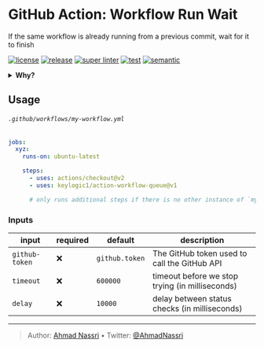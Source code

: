 # GitHub Action: Workflow Run Wait

If the same workflow is already running from a previous commit, wait for it to finish

[![license][license-img]][license-url]
[![release][release-img]][release-url]
[![super linter][super-linter-img]][super-linter-url]
[![test][test-img]][test-url]
[![semantic][semantic-img]][semantic-url]

<details>
  <summary><strong>Why?</strong></summary>

Workflows run on every commit asynchronously, this is fine for most cases, however, you might want to wait for a previous commit workflow to finish before running another one, some example use-cases:

-   Deployment workflows
-   Terraform workflows
-   Database Migrations

</details>

## Usage

###### `.github/workflows/my-workflow.yml`

``` yaml
jobs:
  xyz:
    runs-on: ubuntu-latest

    steps:
      - uses: actions/checkout@v2
      - uses: keylogic1/action-workflow-queue@v1

      # only runs additional steps if there is no other instance of `my-workflow.yml` currently running
```

### Inputs

| input          | required | default        | description                                     |
|----------------|----------|----------------|-------------------------------------------------|
| `github-token` | ❌        | `github.token` | The GitHub token used to call the GitHub API    |
| `timeout`      | ❌        | `600000`       | timeout before we stop trying (in milliseconds) |
| `delay`        | ❌        | `10000`        | delay between status checks (in milliseconds)   |

----
> Author: [Ahmad Nassri](https://www.ahmadnassri.com/) &bull;
> Twitter: [@AhmadNassri](https://twitter.com/AhmadNassri)

[license-url]: LICENSE
[license-img]: https://badgen.net/github/license/keylogic1/action-workflow-queue

[release-url]: https://github.com/keylogic1/action-workflow-queue/releases
[release-img]: https://badgen.net/github/release/keylogic1/action-workflow-queue

[super-linter-url]: https://github.com/keylogic1/action-workflow-queue/actions?query=workflow%3Asuper-linter
[super-linter-img]: https://github.com/keylogic1/action-workflow-queue/workflows/super-linter/badge.svg

[test-url]: https://github.com/keylogic1/action-workflow-queue/actions?query=workflow%3Atest
[test-img]: https://github.com/keylogic1/action-workflow-queue/workflows/test/badge.svg

[semantic-url]: https://github.com/keylogic1/action-workflow-queue/actions?query=workflow%3Arelease
[semantic-img]: https://badgen.net/badge/📦/semantically%20released/blue

